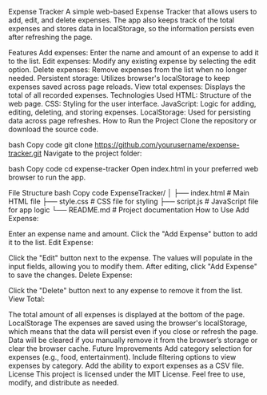Expense Tracker
A simple web-based Expense Tracker that allows users to add, edit, and delete expenses. The app also keeps track of the total expenses and stores data in localStorage, so the information persists even after refreshing the page.

Features
Add expenses: Enter the name and amount of an expense to add it to the list.
Edit expenses: Modify any existing expense by selecting the edit option.
Delete expenses: Remove expenses from the list when no longer needed.
Persistent storage: Utilizes browser's localStorage to keep expenses saved across page reloads.
View total expenses: Displays the total of all recorded expenses.
Technologies Used
HTML: Structure of the web page.
CSS: Styling for the user interface.
JavaScript: Logic for adding, editing, deleting, and storing expenses.
LocalStorage: Used for persisting data across page refreshes.
How to Run the Project
Clone the repository or download the source code.

bash
Copy code
git clone https://github.com/yourusername/expense-tracker.git
Navigate to the project folder:

bash
Copy code
cd expense-tracker
Open index.html in your preferred web browser to run the app.

File Structure
bash
Copy code
ExpenseTracker/
│
├── index.html          # Main HTML file
├── style.css           # CSS file for styling
├── script.js           # JavaScript file for app logic
└── README.md           # Project documentation
How to Use
Add Expense:

Enter an expense name and amount.
Click the "Add Expense" button to add it to the list.
Edit Expense:

Click the "Edit" button next to the expense.
The values will populate in the input fields, allowing you to modify them.
After editing, click "Add Expense" to save the changes.
Delete Expense:

Click the "Delete" button next to any expense to remove it from the list.
View Total:

The total amount of all expenses is displayed at the bottom of the page.
LocalStorage
The expenses are saved using the browser's localStorage, which means that the data will persist even if you close or refresh the page.
Data will be cleared if you manually remove it from the browser’s storage or clear the browser cache.
Future Improvements
Add category selection for expenses (e.g., food, entertainment).
Include filtering options to view expenses by category.
Add the ability to export expenses as a CSV file.
License
This project is licensed under the MIT License. Feel free to use, modify, and distribute as needed.
